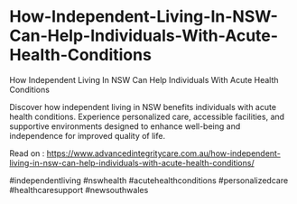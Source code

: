 # How-Independent-Living-In-NSW-Can-Help-Individuals-With-Acute-Health-Conditions
How Independent Living In NSW Can Help Individuals With Acute Health Conditions

Discover how independent living in NSW benefits individuals with acute health conditions. Experience personalized care, accessible facilities, and supportive environments designed to enhance well-being and independence for improved quality of life.

Read on : https://www.advancedintegritycare.com.au/how-independent-living-in-nsw-can-help-individuals-with-acute-health-conditions/

#independentliving #nswhealth #acutehealthconditions #personalizedcare #healthcaresupport #newsouthwales

